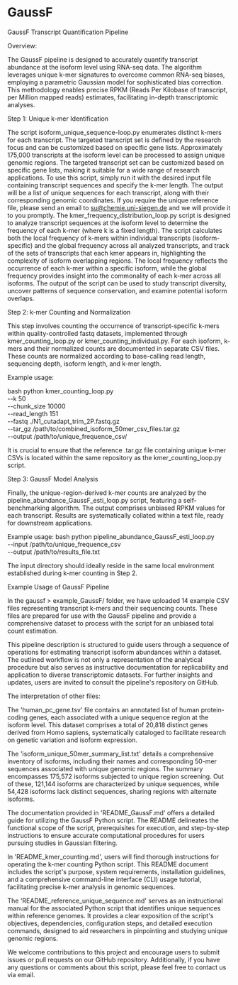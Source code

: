 # GaussF
GaussF Transcript Quantification Pipeline

Overview:

The GaussF pipeline is designed to accurately quantify transcript abundance at the isoform level using RNA-seq data. The algorithm leverages unique k-mer signatures to overcome common RNA-seq biases, employing a parametric Gaussian model for sophisticated bias correction. This methodology enables precise RPKM (Reads Per Kilobase of transcript, per Million mapped reads) estimates, facilitating in-depth transcriptomic analyses.

Step 1: Unique k-mer Identification

The script isoform_unique_sequence-loop.py enumerates distinct k-mers for each transcript. The targeted transcript set is defined by the research focus and can be customized based on specific gene lists. Approximately 175,000 transcripts at the isoform level can be processed to assign unique genomic regions. The targeted transcript set can be customized based on specific gene lists, making it suitable for a wide range of research applications. To use this script, simply run it with the desired input file containing transcript sequences and specify the k-mer length. The output will be a list of unique sequences for each transcript, along with their corresponding genomic coordinates. If you require the unique reference file, please send an email to su@chemie.uni-siegen.de and we will provide it to you promptly.
The kmer_frequency_distribution_loop.py script is designed to analyze transcript sequences at the isoform level to determine the frequency of each k-mer (where k is a fixed length). The script calculates both the local frequency of k-mers within individual transcripts (isoform-specific) and the global frequency across all analyzed transcripts, and track of the sets of transcripts that each kmer appears in, highlighting the complexity of isoform overlapping regions. The local frequency reflects the occurrence of each k-mer within a specific isoform, while the global frequency provides insight into the commonality of each k-mer across all isoforms. The output of the script can be used to study transcript diversity, uncover patterns of sequence conservation, and examine potential isoform overlaps.

Step 2: k-mer Counting and Normalization

This step involves counting the occurrence of transcript-specific k-mers within quality-controlled fastq datasets, implemented through kmer_counting_loop.py or kmer_counting_individual.py. For each isoform, k-mers and their normalized counts are documented in separate CSV files. These counts are normalized according to base-calling read length, sequencing depth, isoform length, and k-mer length.

Example usage:

bash
python kmer_counting_loop.py \
--k 50 \
--chunk_size 10000 \
--read_length 151 \
--fastq ./N1_cutadapt_trim_2P.fastq.gz \
--tar_gz /path/to/combined_isoform_50mer_csv_files.tar.gz \
--output /path/to/unique_frequence_csv/

It is crucial to ensure that the reference .tar.gz file containing unique k-mer CSVs is located within the same repository as the kmer_counting_loop.py script.

Step 3: GaussF Model Analysis

Finally, the unique-region-derived k-mer counts are analyzed by the pipeline_abundance_GaussF_esti_loop.py script, featuring a self-benchmarking algorithm. The output comprises unbiased RPKM values for each transcript. Results are systematically collated within a text file, ready for downstream applications.

Example usage:
bash
python pipeline_abundance_GaussF_esti_loop.py \
--input /path/to/unique_frequence_csv \
--output /path/to/results_file.txt

The input directory should ideally reside in the same local environment established during k-mer counting in Step 2.

Example Usage of GaussF Pipeline

In the gaussf > example_GaussF/ folder, we have uploaded 14 example CSV files representing transcript k-mers and their sequencing counts. These files are prepared for use with the GaussF pipeline and provide a comprehensive dataset to process with the script for an unbiased total count estimation.

This pipeline description is structured to guide users through a sequence of operations for estimating transcript isoform abundances within a dataset. The outlined workflow is not only a representation of the analytical procedure but also serves as instructive documentation for replicability and application to diverse transcriptomic datasets. For further insights and updates, users are invited to consult the pipeline's repository on GitHub.

The interpretation of other files:

The 'human_pc_gene.tsv' file contains an annotated list of human protein-coding genes, each associated with a unique sequence region at the isoform level. This dataset comprises a total of 20,818 distinct genes derived from Homo sapiens, systematically cataloged to facilitate research on genetic variation and isoform expression.

The 'isoform_unique_50mer_summary_list.txt' details a comprehensive inventory of isoforms, including their names and corresponding 50-mer sequences associated with unique genomic regions. The summary encompasses 175,572 isoforms subjected to unique region screening. Out of these, 121,144 isoforms are characterized by unique sequences, while 54,428 isoforms lack distinct sequences, sharing regions with alternate isoforms.

The documentation provided in 'README_GaussF.md' offers a detailed guide for utilizing the GaussF Python script. The README delineates the functional scope of the script, prerequisites for execution, and step-by-step instructions to ensure accurate computational procedures for users pursuing studies in Gaussian filtering.

In 'README_kmer_counting.md', users will find thorough instructions for operating the k-mer counting Python script. This README document includes the script's purpose, system requirements, installation guidelines, and a comprehensive command-line interface (CLI) usage tutorial, facilitating precise k-mer analysis in genomic sequences.

The 'README_reference_unique_sequence.md' serves as an instructional manual for the associated Python script that identifies unique sequences within reference genomes. It provides a clear exposition of the script's objectives, dependencies, configuration steps, and detailed execution commands, designed to aid researchers in pinpointing and studying unique genomic regions.

We welcome contributions to this project and encourage users to submit issues or pull requests on our GitHub repository. Additionally, if you have any questions or comments about this script, please feel free to contact us via email.
